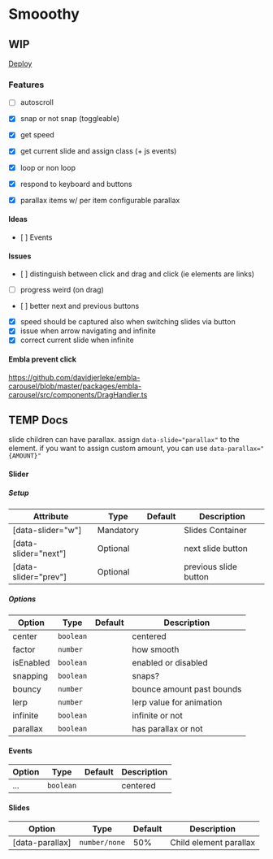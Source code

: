 # Smooothy

## WIP

[Deploy](https://smooothy.surge.sh)

### Features

- [ ] autoscroll

- [x] snap or not snap (toggleable)
- [x] get speed
- [x] get current slide and assign class (+ js events)
- [x] loop or non loop
- [x] respond to keyboard and buttons
- [x] parallax items w/ per item configurable parallax

#### Ideas

- [ ] Events

#### Issues

- [ ] distinguish between click and drag and click (ie elements are links)
- [ ] progress weird (on drag)

- [ ] better next and previous buttons
- [x] speed should be captured also when switching slides via button
- [x] issue when arrow navigating and infinite
- [x] correct current slide when infinite

#### Embla prevent click

https://github.com/davidjerleke/embla-carousel/blob/master/packages/embla-carousel/src/components/DragHandler.ts

## TEMP Docs

slide children can have parallax. assign `data-slide="parallax"` to the element. if you want to assign custom amount, you can use `data-parallax="{AMOUNT}"`

#### Slider

##### Setup

| Attribute            | Type      | Default | Description           |
| -------------------- | --------- | ------- | --------------------- |
| [data-slider="w"]    | Mandatory |         | Slides Container      |
| [data-slider="next"] | Optional  |         | next slide button     |
| [data-slider="prev"] | Optional  |         | previous slide button |

##### Options

| Option    | Type      | Default | Description               |
| --------- | --------- | ------- | ------------------------- |
| center    | `boolean` |         | centered                  |
| factor    | `number`  |         | how smooth                |
| isEnabled | `boolean` |         | enabled or disabled       |
| snapping  | `boolean` |         | snaps?                    |
| bouncy    | `number`  |         | bounce amount past bounds |
| lerp      | `number`  |         | lerp value for animation  |
| infinite  | `boolean` |         | infinite or not           |
| parallax  | `boolean` |         | has parallax or not       |

#### Events

| Option | Type      | Default | Description |
| ------ | --------- | ------- | ----------- |
| ...    | `boolean` |         | centered    |

#### Slides

| Option          | Type          | Default | Description            |
| --------------- | ------------- | ------- | ---------------------- |
| [data-parallax] | `number/none` | 50%     | Child element parallax |
